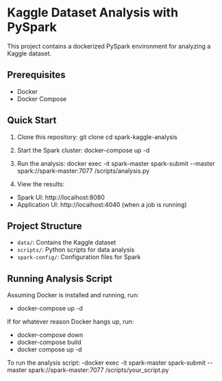 # Kaggle Dataset Analysis with PySpark

This project contains a dockerized PySpark environment for analyzing a Kaggle dataset.

## Prerequisites

- Docker
- Docker Compose

## Quick Start

1. Clone this repository:
git clone <repository-url>
cd spark-kaggle-analysis

2. Start the Spark cluster:
docker-compose up -d

3. Run the analysis:
docker exec -it spark-master spark-submit --master spark://spark-master:7077 /scripts/analysis.py

4. View the results:
- Spark UI: http://localhost:8080
- Application UI: http://localhost:4040 (when a job is running)

## Project Structure

- `data/`: Contains the Kaggle dataset
- `scripts/`: Python scripts for data analysis
- `spark-config/`: Configuration files for Spark

## Running Analysis Script

Assuming Docker is installed and running, run:
- docker-compose up -d

If for whatever reason Docker hangs up, run:
- docker-compose down
- docker-compose build
- docker compose up -d 

To run the analysis script:
-docker exec -it spark-master spark-submit --master spark://spark-master:7077 /scripts/your_script.py